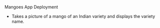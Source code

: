 Mangoes App Deployment
- Takes a picture of a mango of an Indian variety and displays the variety name. 
